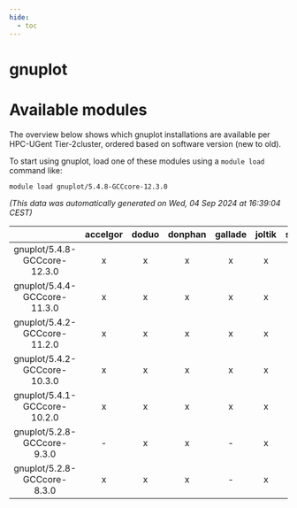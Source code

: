 ```yaml
---
hide:
  - toc
---
```


gnuplot
=======

# Available modules


The overview below shows which gnuplot installations are available per HPC-UGent Tier-2cluster, ordered based on software version (new to old).

To start using gnuplot, load one of these modules using a `module load` command like:

```shell
module load gnuplot/5.4.8-GCCcore-12.3.0
```

*(This data was automatically generated on Wed, 04 Sep 2024 at 16:39:04 CEST)*  

| |accelgor|doduo|donphan|gallade|joltik|shinx|skitty|
| :---: | :---: | :---: | :---: | :---: | :---: | :---: | :---: |
|gnuplot/5.4.8-GCCcore-12.3.0|x|x|x|x|x|x|x|
|gnuplot/5.4.4-GCCcore-11.3.0|x|x|x|x|x|-|x|
|gnuplot/5.4.2-GCCcore-11.2.0|x|x|x|x|x|-|x|
|gnuplot/5.4.2-GCCcore-10.3.0|x|x|x|x|x|-|x|
|gnuplot/5.4.1-GCCcore-10.2.0|x|x|x|x|x|-|x|
|gnuplot/5.2.8-GCCcore-9.3.0|-|x|x|-|x|-|x|
|gnuplot/5.2.8-GCCcore-8.3.0|x|x|x|-|x|-|x|
